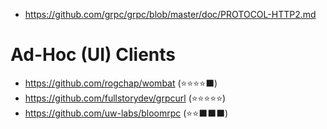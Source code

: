 - https://github.com/grpc/grpc/blob/master/doc/PROTOCOL-HTTP2.md

# Ad-Hoc (UI) Clients

-  https://github.com/rogchap/wombat (⭐⭐⭐⭐⬛)
-  https://github.com/fullstorydev/grpcurl (⭐⭐⭐⭐⭐)
-  https://github.com/uw-labs/bloomrpc (⭐⭐⬛⬛⬛)
